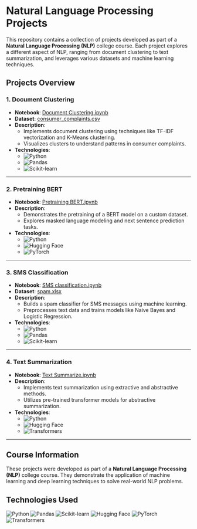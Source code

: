 # Natural Language Processing Projects

This repository contains a collection of projects developed as part of a **Natural Language Processing (NLP)** college course. Each project explores a different aspect of NLP, ranging from document clustering to text summarization, and leverages various datasets and machine learning techniques.

## Projects Overview

### 1. Document Clustering
- **Notebook**: [Document Clustering.ipynb](Document%20Clustering/Document%20Clustering.ipynb)
- **Dataset**: [consumer_complaints.csv](Document%20Clustering/consumer_complaints.csv)
- **Description**: 
  - Implements document clustering using techniques like TF-IDF vectorization and K-Means clustering.
  - Visualizes clusters to understand patterns in consumer complaints.
- **Technologies**: 
  - ![Python](https://img.shields.io/badge/-Python-blue?logo=python)
  - ![Pandas](https://img.shields.io/badge/-Pandas-green?logo=pandas)
  - ![Scikit-learn](https://img.shields.io/badge/-Scikit--learn-orange?logo=scikit-learn)

---

### 2. Pretraining BERT
- **Notebook**: [Pretraining BERT.ipynb](Pretraining%20BERT/Pretraining%20BERT.ipynb)
- **Description**: 
  - Demonstrates the pretraining of a BERT model on a custom dataset.
  - Explores masked language modeling and next sentence prediction tasks.
- **Technologies**: 
  - ![Python](https://img.shields.io/badge/-Python-blue?logo=python)
  - ![Hugging Face](https://img.shields.io/badge/-Hugging%20Face-yellow?logo=huggingface)
  - ![PyTorch](https://img.shields.io/badge/-PyTorch-red?logo=pytorch)

---

### 3. SMS Classification
- **Notebook**: [SMS classification.ipynb](SMS%20Classification/SMS%20classification.ipynb)
- **Dataset**: [spam.xlsx](SMS%20Classification/spam.xlsx)
- **Description**: 
  - Builds a spam classifier for SMS messages using machine learning.
  - Preprocesses text data and trains models like Naive Bayes and Logistic Regression.
- **Technologies**: 
  - ![Python](https://img.shields.io/badge/-Python-blue?logo=python)
  - ![Pandas](https://img.shields.io/badge/-Pandas-green?logo=pandas)
  - ![Scikit-learn](https://img.shields.io/badge/-Scikit--learn-orange?logo=scikit-learn)

---

### 4. Text Summarization
- **Notebook**: [Text Summarize.ipynb](Text%20Summarization/Text%20Summarize.ipynb)
- **Description**: 
  - Implements text summarization using extractive and abstractive methods.
  - Utilizes pre-trained transformer models for abstractive summarization.
- **Technologies**: 
  - ![Python](https://img.shields.io/badge/-Python-blue?logo=python)
  - ![Hugging Face](https://img.shields.io/badge/-Hugging%20Face-yellow?logo=huggingface)
  - ![Transformers](https://img.shields.io/badge/-Transformers-purple?logo=huggingface)

---

## Course Information
These projects were developed as part of a **Natural Language Processing (NLP)** college course. They demonstrate the application of machine learning and deep learning techniques to solve real-world NLP problems.

## Technologies Used
<img alt="Python" src="https://img.shields.io/badge/-Python-blue?logo=python">
<img alt="Pandas" src="https://img.shields.io/badge/-Pandas-green?logo=pandas">
<img alt="Scikit-learn" src="https://img.shields.io/badge/-Scikit--learn-orange?logo=scikit-learn">
<img alt="Hugging Face" src="https://img.shields.io/badge/-Hugging Face-yellow?logo=huggingface">
<img alt="PyTorch" src="https://img.shields.io/badge/-PyTorch-red?logo=pytorch">
<img alt="Transformers" src="https://img.shields.io/badge/-Transformers-purple?logo=huggingface">
   